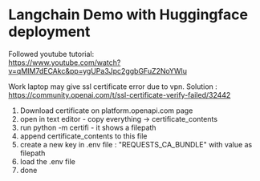 # Langchain Demo with Huggingface deployment

Followed youtube tutorial:  
https://www.youtube.com/watch?v=qMIM7dECAkc&pp=ygUPa3Jpc2ggbGFuZ2NoYWlu  

Work laptop may give ssl certificate error due to vpn.
Solution : https://community.openai.com/t/ssl-certificate-verify-failed/32442
1. Download certificate on platform.openapi.com page
2. open in text editor - copy everything -> certificate_contents
3. run python -m certifi - it shows a filepath
4. append certificate_contents to this file
5. create a new key in .env file : "REQUESTS_CA_BUNDLE" with value as filepath
6. load the .env file
7. done 